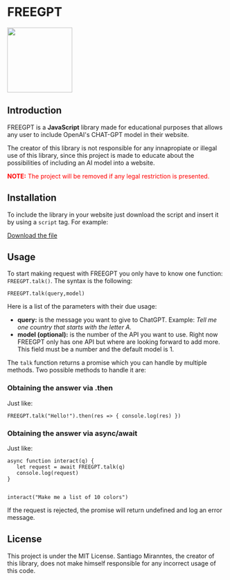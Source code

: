 <h1>FREEGPT</h1>
<img style="width:150px;" src="https://i.ibb.co/kqkwx1h/Pics-Art-12-01-04-58-04.png">
<h2>Introduction</h2>
<p>FREEGPT is a <b>JavaScript</b> library made for educational purposes that allows any user to include OpenAI's CHAT-GPT model in their website.</p>
<p>The creator of this library is not responsible for any innapropiate or illegal use of this library, since this project is made to educate about the possibilities of including an AI model into a website.</p>
<p style="color:red" alt="FREEGPT logo" title="FREEGPT logo"><b>NOTE:</b> The project will be removed if any legal restriction is presented.</p>

<h2>Installation</h2>

<p>To include the library in your website just download the script and insert it by using a <code>script</code> tag. For example:</p>
<code><script src="FREEGPT.js"></script></code>

[Download the file](https://github.com/santiagomirantes/freegpt/blob/main/FREEGPT.js)

<h2 id="usage">Usage</h2>

<p>To start making request with FREEGPT you only have to know one function: <code>FREEGPT.talk()</code>. The syntax is the following:</p>
<code>FREEGPT.talk(query,model)</code>
<p>Here is a list of the parameters with their due usage:</p>

<ul>
  <li><b>query:</b> is the message you want to give to ChatGPT. Example: <i>Tell me one country that starts with the letter A.</i></li>
  <li><b>model (optional):</b> is the number of the API you want to use. Right now FREEGPT only has one API but where are looking forward to add more. This field must be a number and the default model is 1.</li>
  
</ul>

<p>The <code>talk</code> function returns a promise which you can handle by multiple methods. Two possible methods to handle it are:</p>

<h3>Obtaining the answer via .then</h3>

<p>Just like:</p>

<code>FREEGPT.talk("Hello!").then(res => {
    console.log(res)
})
</code>

<h3>Obtaining the answer via async/await</h3>

<p>Just like:</p>
<code>async function interact(q) {
   let request = await FREEGPT.talk(q)
   console.log(request)
}

interact("Make me a list of 10 colors")
</code>

<p>If the request is rejected, the promise will return undefined and log an error message.</p>

<h2>License</h2>

<p>This project is under the MIT License. Santiago Miranntes, the creator of this library, does not make himself responsible for any incorrect usage of this code.</p>
